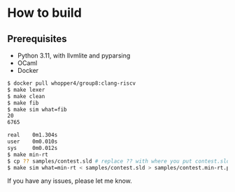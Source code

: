 # How to build

## Prerequisites
- Python 3.11, with llvmlite and pyparsing
- OCaml
- Docker


```zsh
$ docker pull whopper4/group8:clang-riscv
$ make lexer
$ make clean
$ make fib
$ make sim what=fib
20
6765

real    0m1.304s
user    0m0.010s
sys     0m0.012s
$ make min-rt
$ cp ?? samples/contest.sld # replace ?? with where you put contest.sld
$ make sim what=min-rt < samples/contest.sld > samples/contest.min-rt.ppm

```

If you have any issues, please let me know.